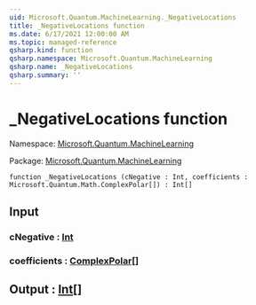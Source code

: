 ```yaml
---
uid: Microsoft.Quantum.MachineLearning._NegativeLocations
title: _NegativeLocations function
ms.date: 6/17/2021 12:00:00 AM
ms.topic: managed-reference
qsharp.kind: function
qsharp.namespace: Microsoft.Quantum.MachineLearning
qsharp.name: _NegativeLocations
qsharp.summary: ''
---
```


# _NegativeLocations function

Namespace: [Microsoft.Quantum.MachineLearning](xref:Microsoft.Quantum.MachineLearning)

Package: [Microsoft.Quantum.MachineLearning](https://nuget.org/packages/Microsoft.Quantum.MachineLearning)




```qsharp
function _NegativeLocations (cNegative : Int, coefficients : Microsoft.Quantum.Math.ComplexPolar[]) : Int[]
```


## Input

### cNegative : [Int](xref:microsoft.quantum.qsharp.valueliterals#int-literals)




### coefficients : [ComplexPolar](xref:Microsoft.Quantum.Math.ComplexPolar)[]





## Output : [Int](xref:microsoft.quantum.qsharp.valueliterals#int-literals)[]

